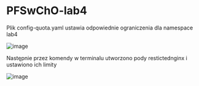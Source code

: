 # PFSwChO-lab4

Plik config-quota.yaml ustawia odpowiednie ograniczenia dla namespace lab4

![image](https://github.com/W-Sarnowski/PFSwChO-lab4/assets/32043288/8f52eaf4-bf52-457a-b03a-17e1a6120c65)

Następnie przez komendy w terminalu utworzono pody restictednginx i ustawiono ich limity

![image](https://github.com/W-Sarnowski/PFSwChO-lab4/assets/32043288/47fb8dc6-975f-437f-9d63-3db15327cdb1)
